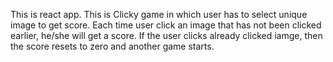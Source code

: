 This is react app.
This is Clicky game in which user has to select unique image to get score. Each time user click an image that has not been clicked earlier, he/she will get a score. If the user clicks already clicked iamge, then the score resets to zero and another game starts.